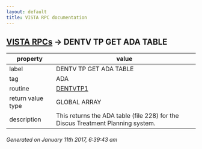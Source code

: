 ```yaml
---
layout: default
title: VISTA RPC documentation
---
```




## [VISTA RPCs](TableOfContent.md) &#8594; DENTV TP GET ADA TABLE 

 property | value 
--- | --- 
 label | DENTV TP GET ADA TABLE
 tag | ADA
 routine | [DENTVTP1](http://code.osehra.org/dox/Routine_DENTVTP1_source.html)
 return value type | GLOBAL ARRAY
 description | This returns the ADA table (file 228) for the Discus Treatment Planning system.




 ###### Generated on January 11th 2017, 6:39:43 am